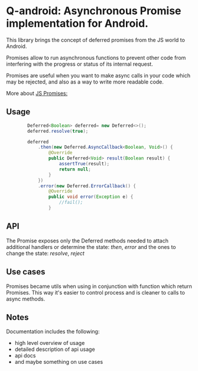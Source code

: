 # Q-android: Asynchronous Promise implementation for Android.

This library brings the concept of deferred promises from the JS world to Android.  

Promises allow to run asynchronous functions to prevent other code from interfering with the progress or status of its internal request.

Promises are useful when you want to make async calls in your code which may be rejected, and also as a way to write more readable code.

More about [JS Promises:](https://developer.mozilla.org/en-US/docs/Mozilla/JavaScript_code_modules/Promise.jsm/Promise#Constructor)

## Usage
```java
        Deferred<Boolean> deferred= new Deferred<>();
        deferred.resolve(true);

        deferred
            .then(new Deferred.AsyncCallback<Boolean, Void>() {
                @Override
                public Deferred<Void> result(Boolean result) {
                    assertTrue(result);
                    return null;
                }
            })
            .error(new Deferred.ErrorCallback() {
                @Override
                public void error(Exception e) {
                    //fail();
                }

````

## API
The Promise exposes only the Deferred methods needed to attach additional handlers or determine the state: *then*, *error* and the ones to change the state: *resolve*, *reject*

## Use cases
Promises became utils when using in conjunction with function which return Promises. This way it's easier to control process and is cleaner to calls to async methods. 


## Notes
Documentation includes the following:
* high level overview of usage
* detailed description of api usage
* api docs
* and maybe something on use cases

